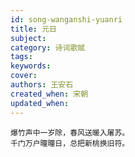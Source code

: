 ```yaml
---
id: song-wanganshi-yuanri
title: 元日
subject: 
category: 诗词歌赋
tags: 
keywords: 
cover: 
authors: 王安石
created_when: 宋朝
updated_when: 
---
```


```
爆竹声中一岁除，春风送暖入屠苏。
千门万户曈曈日，总把新桃换旧符。
```
